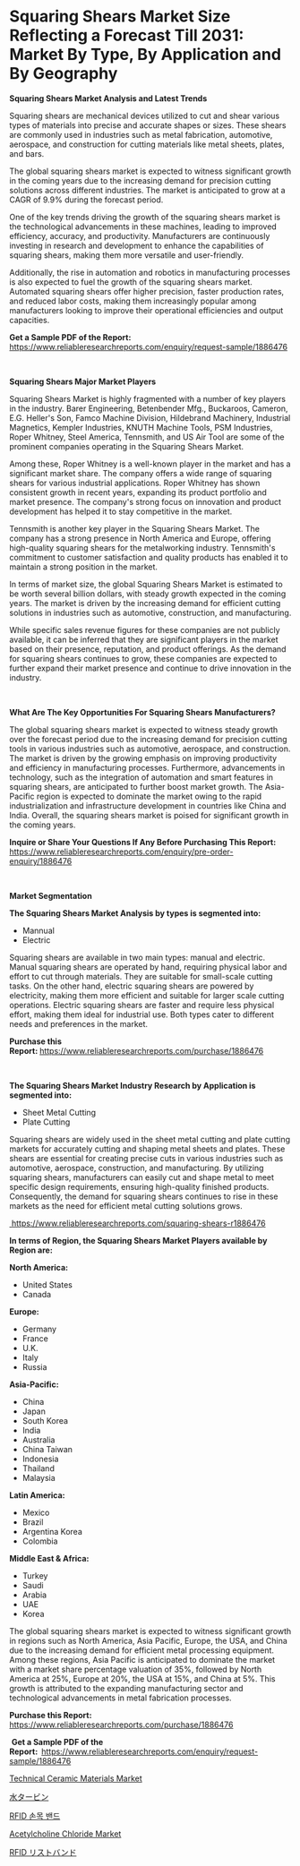 <p><h1>Squaring Shears Market Size Reflecting a Forecast Till 2031: Market By Type, By Application and By Geography</h1></p><p><strong>Squaring Shears Market Analysis and Latest Trends</strong></p>
<p><p>Squaring shears are mechanical devices utilized to cut and shear various types of materials into precise and accurate shapes or sizes. These shears are commonly used in industries such as metal fabrication, automotive, aerospace, and construction for cutting materials like metal sheets, plates, and bars.</p><p>The global squaring shears market is expected to witness significant growth in the coming years due to the increasing demand for precision cutting solutions across different industries. The market is anticipated to grow at a CAGR of 9.9% during the forecast period.</p><p>One of the key trends driving the growth of the squaring shears market is the technological advancements in these machines, leading to improved efficiency, accuracy, and productivity. Manufacturers are continuously investing in research and development to enhance the capabilities of squaring shears, making them more versatile and user-friendly.</p><p>Additionally, the rise in automation and robotics in manufacturing processes is also expected to fuel the growth of the squaring shears market. Automated squaring shears offer higher precision, faster production rates, and reduced labor costs, making them increasingly popular among manufacturers looking to improve their operational efficiencies and output capacities.</p></p>
<p><strong>Get a Sample PDF of the Report:&nbsp;</strong> <a href="https://www.reliableresearchreports.com/enquiry/request-sample/1886476">https://www.reliableresearchreports.com/enquiry/request-sample/1886476</a></p>
<p>&nbsp;</p>
<p><strong>Squaring Shears Major Market Players</strong></p>
<p><p>Squaring Shears Market is highly fragmented with a number of key players in the industry. Barer Engineering, Betenbender Mfg., Buckaroos, Cameron, E.G. Heller's Son, Famco Machine Division, Hildebrand Machinery, Industrial Magnetics, Kempler Industries, KNUTH Machine Tools, PSM Industries, Roper Whitney, Steel America, Tennsmith, and US Air Tool are some of the prominent companies operating in the Squaring Shears Market.</p><p>Among these, Roper Whitney is a well-known player in the market and has a significant market share. The company offers a wide range of squaring shears for various industrial applications. Roper Whitney has shown consistent growth in recent years, expanding its product portfolio and market presence. The company's strong focus on innovation and product development has helped it to stay competitive in the market.</p><p>Tennsmith is another key player in the Squaring Shears Market. The company has a strong presence in North America and Europe, offering high-quality squaring shears for the metalworking industry. Tennsmith's commitment to customer satisfaction and quality products has enabled it to maintain a strong position in the market.</p><p>In terms of market size, the global Squaring Shears Market is estimated to be worth several billion dollars, with steady growth expected in the coming years. The market is driven by the increasing demand for efficient cutting solutions in industries such as automotive, construction, and manufacturing.</p><p>While specific sales revenue figures for these companies are not publicly available, it can be inferred that they are significant players in the market based on their presence, reputation, and product offerings. As the demand for squaring shears continues to grow, these companies are expected to further expand their market presence and continue to drive innovation in the industry.</p></p>
<p>&nbsp;</p>
<p><strong>What Are The Key Opportunities For Squaring Shears Manufacturers?</strong></p>
<p><p>The global squaring shears market is expected to witness steady growth over the forecast period due to the increasing demand for precision cutting tools in various industries such as automotive, aerospace, and construction. The market is driven by the growing emphasis on improving productivity and efficiency in manufacturing processes. Furthermore, advancements in technology, such as the integration of automation and smart features in squaring shears, are anticipated to further boost market growth. The Asia-Pacific region is expected to dominate the market owing to the rapid industrialization and infrastructure development in countries like China and India. Overall, the squaring shears market is poised for significant growth in the coming years.</p></p>
<p><strong>Inquire or Share Your Questions If Any Before Purchasing This Report:</strong> <a href="https://www.reliableresearchreports.com/enquiry/pre-order-enquiry/1886476">https://www.reliableresearchreports.com/enquiry/pre-order-enquiry/1886476</a></p>
<p>&nbsp;</p>
<p><strong>Market Segmentation</strong></p>
<p><strong>The Squaring Shears Market Analysis by types is segmented into:</strong></p>
<p><ul><li>Mannual</li><li>Electric</li></ul></p>
<p><p>Squaring shears are available in two main types: manual and electric. Manual squaring shears are operated by hand, requiring physical labor and effort to cut through materials. They are suitable for small-scale cutting tasks. On the other hand, electric squaring shears are powered by electricity, making them more efficient and suitable for larger scale cutting operations. Electric squaring shears are faster and require less physical effort, making them ideal for industrial use. Both types cater to different needs and preferences in the market.</p></p>
<p><strong>Purchase this Report:&nbsp;</strong><a href="https://www.reliableresearchreports.com/purchase/1886476">https://www.reliableresearchreports.com/purchase/1886476</a></p>
<p>&nbsp;</p>
<p><strong>The Squaring Shears Market Industry Research by Application is segmented into:</strong></p>
<p><ul><li>Sheet Metal Cutting</li><li>Plate Cutting</li></ul></p>
<p><p>Squaring shears are widely used in the sheet metal cutting and plate cutting markets for accurately cutting and shaping metal sheets and plates. These shears are essential for creating precise cuts in various industries such as automotive, aerospace, construction, and manufacturing. By utilizing squaring shears, manufacturers can easily cut and shape metal to meet specific design requirements, ensuring high-quality finished products. Consequently, the demand for squaring shears continues to rise in these markets as the need for efficient metal cutting solutions grows.</p></p>
<p><a href="https://www.reliableresearchreports.com/squaring-shears-r1886476">&nbsp;https://www.reliableresearchreports.com/squaring-shears-r1886476</a></p>
<p><strong>In terms of Region, the Squaring Shears Market Players available by Region are:</strong></p>
<p>
    <p> <strong> North America: </strong>
        <ul>
            <li>United States</li>
            <li>Canada</li>
        </ul>
        </p> 
    <p> <strong> Europe: </strong>
        <ul>
            <li>Germany</li>
            <li>France</li>
            <li>U.K.</li>
            <li>Italy</li>
            <li>Russia</li>
        </ul>
        </p> 
    <p> <strong> Asia-Pacific: </strong>
        <ul>
            <li>China</li>
            <li>Japan</li>
            <li>South Korea</li>
            <li>India</li>
            <li>Australia</li>
            <li>China Taiwan</li>
            <li>Indonesia</li>
            <li>Thailand</li>
            <li>Malaysia</li>
        </ul>
        </p> 
    <p> <strong> Latin America: </strong>
        <ul>
            <li>Mexico</li>
            <li>Brazil</li>
            <li>Argentina Korea</li>
            <li>Colombia</li>
        </ul>
        </p> 
    <p> <strong> Middle East & Africa: </strong>
        <ul>
            <li>Turkey</li>
            <li>Saudi</li>
            <li>Arabia</li>
            <li>UAE</li>
            <li>Korea</li>
        </ul>
    </p>
    </p>
<p><p>The global squaring shears market is expected to witness significant growth in regions such as North America, Asia Pacific, Europe, the USA, and China due to the increasing demand for efficient metal processing equipment. Among these regions, Asia Pacific is anticipated to dominate the market with a market share percentage valuation of 35%, followed by North America at 25%, Europe at 20%, the USA at 15%, and China at 5%. This growth is attributed to the expanding manufacturing sector and technological advancements in metal fabrication processes.</p></p>
<p><strong>Purchase this Report: </strong><a href="https://www.reliableresearchreports.com/purchase/1886476">https://www.reliableresearchreports.com/purchase/1886476</a></p>
<p>&nbsp;<strong>Get a Sample PDF of the Report:&nbsp;&nbsp;</strong><a href="https://www.reliableresearchreports.com/enquiry/request-sample/1886476">https://www.reliableresearchreports.com/enquiry/request-sample/1886476</a></p>
<p><strong></strong></p>
<p><p><a href="https://issuu.com/reportprime-2/docs/technical-ceramic-materials-market-size-2030.pptx">Technical Ceramic Materials Market</a></p><p><a href="https://medium.com/@douglasyoung526/%E6%B0%B4%E3%82%BF%E3%83%BC%E3%83%93%E3%83%B3%E5%B8%82%E5%A0%B4%E3%83%AC%E3%83%9D%E3%83%BC%E3%83%88%E3%81%AF-%E3%81%93%E3%81%AE%E5%B8%82%E5%A0%B4%E3%81%AE%E6%9C%80%E6%96%B0%E3%81%AE%E3%83%88%E3%83%AC%E3%83%B3%E3%83%89%E3%82%84%E6%88%90%E9%95%B7%E6%A9%9F%E4%BC%9A%E3%82%92%E6%98%8E%E3%82%89%E3%81%8B%E3%81%AB%E3%81%97%E3%81%A6%E3%81%84%E3%81%BE%E3%81%99-6728ae9cb9ff">水タービン</a></p><p><a href="https://github.com/bvubpqd5241630/Market-Research-Report-List-1/blob/main/473424142078.md">RFID 손목 밴드</a></p><p><a href="https://issuu.com/reportprime-2/docs/acetylcholine-chloride-market-size-2030.pptx">Acetylcholine Chloride Market</a></p><p><a href="https://github.com/xemfu2379520/Market-Research-Report-List-1/blob/main/336675042083.md">RFID リストバンド</a></p></p>